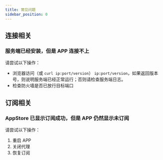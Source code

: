 ```yaml
---
title: 常见问题
sidebar_position: 0
---
```


## 连接相关
### 服务端已经安装，但是 APP 连接不上
请尝试以下操作：
- 浏览器访问（或 `curl ip:port/version`） `ip:port/version`，如果返回版本号，则说明服务端已经正常运行；否则请检查服务端日志。
- 检查防火墙是否已放行目标端口



## 订阅相关
### AppStore 已显示订阅成功，但是 APP 仍然显示未订阅

请尝试以下操作：
1. 重启 APP
2. 关闭代理
3. 恢复订阅
